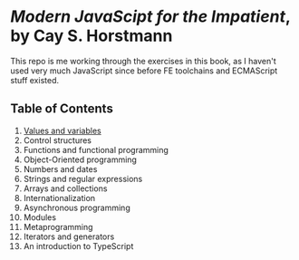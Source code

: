 # _Modern JavaScipt for the Impatient_, by Cay S. Horstmann

This repo is me working through the exercises in this book, as I haven't used very much JavaScript since before FE toolchains and ECMAScript stuff existed.

## Table of Contents

1. [Values and variables](chapter01.md)
2. Control structures
3. Functions and functional programming
4. Object-Oriented programming
5. Numbers and dates
6. Strings and regular expressions
7. Arrays and collections
8. Internationalization
9. Asynchronous programming
10. Modules
11. Metaprogramming
12. Iterators and generators
13. An introduction to TypeScript
